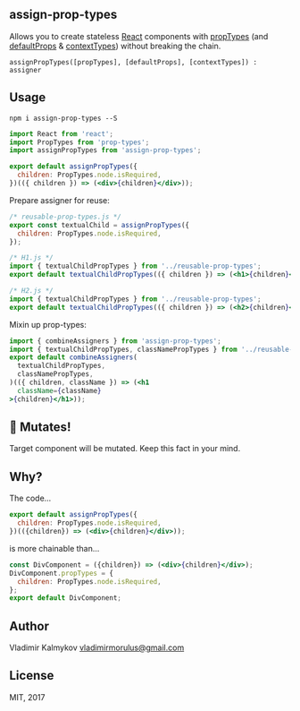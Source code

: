 assign-prop-types
----

Allows you to create stateless [React](https://facebook.github.io/react/) components with [propTypes](https://github.com/reactjs/prop-types) (and [defaultProps](https://facebook.github.io/react/docs/typechecking-with-proptypes.html) & [contextTypes](https://facebook.github.io/react/docs/context.html)) without breaking the chain.

`assignPropTypes([propTypes], [defaultProps], [contextTypes]) : assigner`

Usage
----

```shell
npm i assign-prop-types --S
```

```jsx
import React from 'react';
import PropTypes from 'prop-types';
import assignPropTypes from 'assign-prop-types';

export default assignPropTypes({
  children: PropTypes.node.isRequired,
})(({ children }) => (<div>{children}</div>));
```

Prepare assigner for reuse:

```jsx
/* reusable-prop-types.js */
export const textualChild = assignPropTypes({
  children: PropTypes.node.isRequired,
});
```

```jsx
/* H1.js */
import { textualChildPropTypes } from '../reusable-prop-types';
export default textualChildPropTypes(({ children }) => (<h1>{children}</h1>));
```

```jsx
/* H2.js */
import { textualChildPropTypes } from '../reusable-prop-types';
export default textualChildPropTypes(({ children }) => (<h2>{children}</h2>));
```

Mixin up prop-types:

```jsx
import { combineAssigners } from 'assign-prop-types';
import { textualChildPropTypes, classNamePropTypes } from '../reusable-prop-types';
export default combineAssigners(
  textualChildPropTypes,
  classNamePropTypes,
)(({ children, className }) => (<h1
  className={className}
>{children}</h1>));

```

🙆 Mutates!
----

Target component will be mutated. Keep this fact in your mind.

Why?
----

The code...

```jsx
export default assignPropTypes({
  children: PropTypes.node.isRequired,
})(({children}) => (<div>{children}</div>));
```

is more chainable than...
```jsx
const DivComponent = ({children}) => (<div>{children}</div>);
DivComponent.propTypes = {
  children: PropTypes.node.isRequired,
};
export default DivComponent;
```

Author
----

Vladimir Kalmykov <vladimirmorulus@gmail.com>

License
----

MIT, 2017
